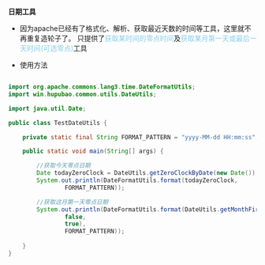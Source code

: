 **日期工具**

- 因为apache已经有了格式化、解析、获取最近天数的时间等工具，这里就不再重复造轮子了。
只提供了<font color="SkyBlue">获取某时间的零点时间</font>及<font color="SkyBlue">获取某月第一天或最后一天时间(可选零点)</font>工具

- 使用方法

```java

import org.apache.commons.lang3.time.DateFormatUtils;
import win.hupubao.common.utils.DateUtils;

import java.util.Date;

public class TestDateUtils {

    private static final String FORMAT_PATTERN = "yyyy-MM-dd HH:mm:ss";

    public static void main(String[] args) {

        //获取今天零点日期
        Date todayZeroClock = DateUtils.getZeroClockByDate(new Date());
        System.out.println(DateFormatUtils.format(todayZeroClock,
                FORMAT_PATTERN));

        //获取这月第一天零点日期
        System.out.println(DateFormatUtils.format(DateUtils.getMonthFirstOrLastDay(0,
                false,
                true),
                FORMAT_PATTERN));
        
    }
}

```